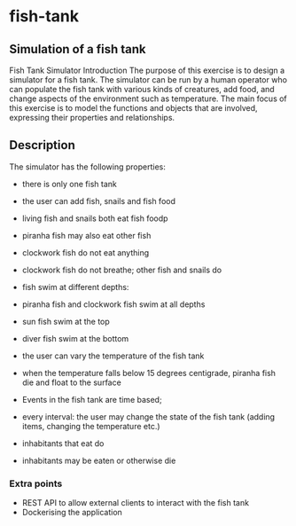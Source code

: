 # fish-tank

## Simulation of a fish tank

Fish Tank Simulator Introduction
The purpose of this exercise is to design a simulator for a fish tank.
The simulator can be run by a human operator who can populate the fish tank with
various kinds of creatures, add food, and change aspects of the environment
such as temperature. The main focus of this exercise is to model the functions and
objects that are involved, expressing their properties and relationships.

## Description

The simulator has the following properties:

- there is only one fish tank
- the user can add fish, snails and fish food
- living fish and snails both eat fish foodp
- piranha fish may also eat other fish

- clockwork fish do not eat anything
- clockwork fish do not breathe; other fish and snails do

- fish swim at different depths:
- piranha fish and clockwork fish swim at all depths
- sun fish swim at the top
- diver fish swim at the bottom
- the user can vary the temperature of the fish tank
- when the temperature falls below 15 degrees centigrade, piranha fish die and float to the surface
- Events in the fish tank are time based;
- every interval: the user may change the state of the fish tank (adding items, changing the temperature etc.)
- inhabitants that eat do
- inhabitants may be eaten or otherwise die

### Extra points
- REST API to allow external clients to interact with the fish tank
- Dockerising the application 
